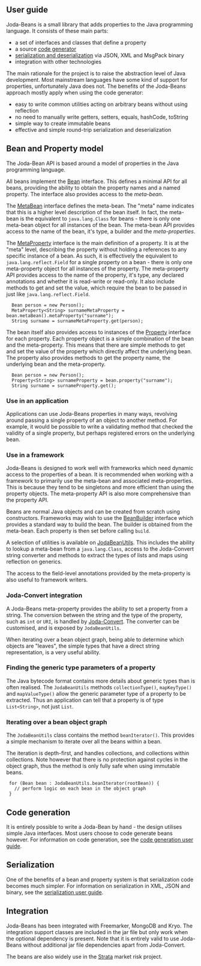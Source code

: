 ## User guide

Joda-Beans is a small library that adds properties to the Java programming language.
It consists of these main parts:

* a set of interfaces and classes that define a property
* a source [code generator](userguide-codegen.html)
* [serialization and deserialization](userguide-serialization.html) via JSON, XML and MsgPack binary
* integration with other technologies

The main rationale for the project is to raise the abstraction level of Java development.
Most mainstream languages have some kind of support for properties, unfortunately Java does not.
The benefits of the Joda-Beans approach mostly apply when using the code generator:

* easy to write common utilities acting on arbitrary beans without using reflection
* no need to manually write getters, setters, equals, hashCode, toString
* simple way to create immutable beans
* effective and simple round-trip serialization and deserialization


## Bean and Property model

The Joda-Bean API is based around a model of properties in the Java programming language.

All beans implement the [Bean](apidocs/org.joda.beans/org/joda/beans/Bean.html) interface.
This defines a minimal API for all beans, providing the ability to obtain the property names and a named property.
The interface also provides access to the *meta-bean*.

The [MetaBean](apidocs/org.joda.beans/org/joda/beans/MetaBean.html) interface defines the meta-bean.
The "meta" name indicates that this is a higher level description of the bean itself.
In fact, the meta-bean is the equivalent to `java.lang.Class` for beans - there is only one meta-bean object
for all instances of the bean.
The meta-bean API provides access to the name of the bean, it's type, a builder and the *meta-properties*.

The [MetaProperty](apidocs/org.joda.beans/org/joda/beans/MetaProperty.html) interface is the main definition of a property.
It is at the "meta" level, describing the property without holding a references to any specific instance of a bean.
As such, it is effectively the equivalent to `java.lang.reflect.Field` for a single property on a bean - there is only
one meta-property object for all instances of the property.
The meta-property API provides access to the name of the property, it's type, any declared annotations and
whether it is read-write or read-only.
It also include methods to get and set the value, which require the bean to be passed in just like `java.lang.reflect.Field`.

```
  Bean person = new Person();
  MetaProperty<String> surnameMetaProperty = bean.metaBean().metaProperty("surname");
  String surname = surnameMetaProperty.get(person);
```

The bean itself also provides access to instances of the [Property](apidocs/org.joda.beans/org/joda/beans/Property.html) interface for each property.
Each property object is a simple combination of the bean and the meta-property.
This means that there are simple methods to get and set the value of the property which directly affect the underlying bean.
The property also provides methods to get the property name, the underlying bean and the meta-property.

```
  Bean person = new Person();
  Property<String> surnameProperty = bean.property("surname");
  String surname = surnameProperty.get();
```


### Use in an application

Applications can use Joda-Beans properties in many ways, revolving around passing a single property of an object to another method.
For example, it would be possible to write a validating method that checked the validity of a single property, but perhaps
registered errors on the underlying bean.


### Use in a framework

Joda-Beans is designed to work well with frameworks which need dynamic access to the properties of a bean.
It is recommended when working with a framework to primarily use the meta-bean and associated meta-properties.
This is because they tend to be singletons and more efficient than using the property objects.
The meta-property API is also more comprehensive than the property API.

Beans are normal Java objects and can be created from scratch using constructors.
Frameworks may wish to use the [BeanBuilder](apidocs/org.joda.beans/org/joda/beans/BeanBuilder.html) interface
which provides a standard way to build the bean.
The builder is obtained from the meta-bean.
Each property is then set before calling `build`.

A selection of utilities is available on [JodaBeanUtils](apidocs/org.joda.beans/org/joda/beans/JodaBeanUtils.html).
This includes the ability to lookup a meta-bean from a `java.lang.Class`, access to the Joda-Convert string
converter and methods to extract the types of lists and maps using reflection on generics.

The access to the field-level annotations provided by the meta-property is also useful to framework writers.


### Joda-Convert integration

A Joda-Beans meta-property provides the ability to set a property from a string.
The conversion between the string and the type of the property, such as `int` or `URI`, is handled by
[Joda-Convert](/joda-convert/). The converter can be customised, and is exposed by `JodaBeanUtils`.

When iterating over a bean object graph, being able to determine which objects are "leaves", the simple
types that have a direct string representation, is a very useful ability.


### Finding the generic type parameters of a property

The Java bytecode format contains more details about generic types than is often realised.
The `JodaBeanUtils` methods `collectionType()`, `mapKeyType()` and
`mapValueType()` allow the generic parameter type of a property to be extracted.
Thus an application can tell that a property is of type `List<String>`, not just `List`.


### Iterating over a bean object graph

The `JodaBeanUtils` class contains the method `beanIterator()`.
This provides a simple mechanism to iterate over all the beans within a bean.

The iteration is depth-first, and handles collections, and collections within collections.
Note however that there is no protection against cycles in the object graph, thus the method
is only fully safe when using immutable beans.

```
 for (Bean bean : JodaBeanUtils.beanIterator(rootBean)) {
   // perform logic on each bean in the object graph
 }
```


## Code generation

It is entirely possible to write a Joda-Bean by hand - the design utilises simple Java interfaces.
Most users choose to code generate beans however.
For information on code generation, see the [code generation user guide](userguide-codegen.html).


## Serialization

One of the benefits of a bean and property system is that serialization code becomes much simpler.
For information on serialization in XML, JSON and binary, see the [serialization user guide](userguide-serialization.html).


## Integration

Joda-Beans has been integrated with Freemarker, MongoDB and Kryo.
The integration support classes are included in the jar file but only work when the optional dependency is present.
Note that it is entirely valid to use Joda-Beans without additional jar file dependencies apart from Joda-Convert.

The beans are also widely use in the [Strata](https://strata.opengamma.io/) market risk project.
